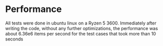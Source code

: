 # Performance
All tests were done in ubuntu linux on a Ryzen 5 3600. Immediately after
writing the code, without any further optimizations, the performance was about
6.36e6 items per second for the test cases that took more than 10 seconds
